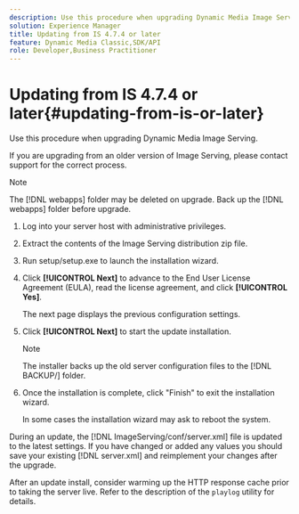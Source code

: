 ```yaml
---
description: Use this procedure when upgrading Dynamic Media Image Serving.
solution: Experience Manager
title: Updating from IS 4.7.4 or later
feature: Dynamic Media Classic,SDK/API
role: Developer,Business Practitioner
---
```


# Updating from IS 4.7.4 or later{#updating-from-is-or-later}

Use this procedure when upgrading Dynamic Media Image Serving.

 If you are upgrading from an older version of Image Serving, please contact support for the correct process.

>[!NOTE]
>
>The [!DNL webapps] folder may be deleted on upgrade. Back up the [!DNL webapps] folder before upgrade.

1. Log into your server host with administrative privileges.
1. Extract the contents of the Image Serving distribution zip file.
1. Run setup/setup.exe to launch the installation wizard.
1. Click **[!UICONTROL Next]** to advance to the End User License Agreement (EULA), read the license agreement, and click **[!UICONTROL Yes]**.

   The next page displays the previous configuration settings. 
1. Click **[!UICONTROL Next]** to start the update installation.

   >[!NOTE]
   >
   >The installer backs up the old server configuration files to the [!DNL BACKUP/] folder.

1. Once the installation is complete, click "Finish" to exit the installation wizard.

   In some cases the installation wizard may ask to reboot the system. 

During an update, the [!DNL ImageServing/conf/server.xml] file is updated to the latest settings. If you have changed or added any values you should save your existing [!DNL server.xml] and reimplement your changes after the upgrade. 

After an update install, consider warming up the HTTP response cache prior to taking the server live. Refer to the description of the `playlog` utility for details. 
